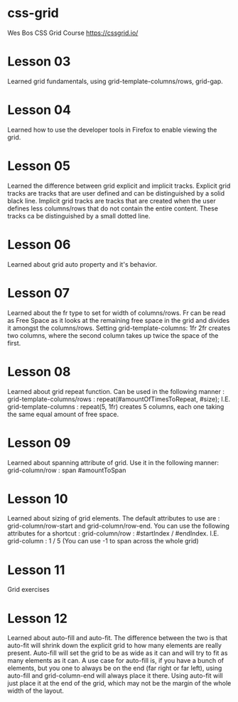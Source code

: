 # css-grid
Wes Bos CSS Grid Course
https://cssgrid.io/

# Lesson 03
Learned grid fundamentals, using grid-template-columns/rows, grid-gap.

# Lesson 04
Learned how to use the developer tools in Firefox to enable viewing the grid.

# Lesson 05
Learned the difference between grid explicit and implicit tracks. 
Explicit grid tracks are tracks that are user defined and can be distinguished by a solid black line.
Implicit grid tracks are tracks that are created when the user defines less columns/rows that do not contain the entire content. These tracks ca be distinguished by a small dotted line.

# Lesson 06
Learned about grid auto property and it's behavior.

# Lesson 07
Learned about the fr type to set for width of columns/rows. Fr can be read as Free Space as it looks at the remaining free space in the grid and divides it amongst the columns/rows. Setting grid-template-columns: 1fr 2fr creates two columns, where the second column takes up twice the space of the first.

# Lesson 08
Learned about grid repeat function. Can be used in the following manner : grid-template-columns/rows : repeat(#amountOfTimesToRepeat, #size);
I.E. grid-template-columns : repeat(5, 1fr) creates 5 columns, each one taking the same equal amount of free space.

# Lesson 09
Learned about spanning attribute of grid. Use it in the following manner: grid-column/row : span #amountToSpan

# Lesson 10
Learned about sizing of grid elements. The default attributes to use are : grid-column/row-start and grid-column/row-end. You can use the following attributes for a shortcut : grid-column/row : #startIndex / #endIndex. I.E. grid-column : 1 / 5 (You can use -1 to span across the whole grid)

# Lesson 11
Grid exercises

# Lesson 12
Learned about auto-fill and auto-fit. The difference between the two is that auto-fit will shrink down the explicit grid to how many elements are really present. Auto-fill will set the grid to be as wide as it can and will try to fit as many elements as it can. A use case for auto-fill is, if you have a bunch of elements, but you one to always be on the end (far right or far left), using auto-fill and grid-column-end will always place it there. Using auto-fit will just place it at the end of the grid, which may not be the margin of the whole width of the layout.